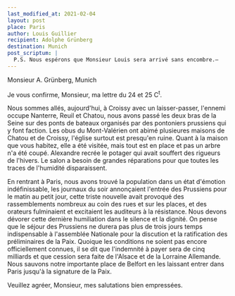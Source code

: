 ```yaml
---
last_modified_at: 2021-02-04
layout: post
place: Paris
author: Louis Guillier
recipient: Adolphe Grünberg
destination: Munich
post_scriptum: |
  P.S. Nous espérons que Monsieur Louis sera arrivé sans encombre.—
---
```


Monsieur A. Grünberg, Munich

Je vous confirme, Monsieur, ma lettre du 24 et 25 C<sup>t</sup>.

Nous sommes allés, aujourd'hui, à Croissy avec un laisser-passer, l'ennemi
occupe Nanterre, Reuil et Chatou, nous avons passé les deux bras de la Seine
sur des ponts de bateaux organisés par des pontoniers prussiens qui y font
faction.
Les obus du Mont-Valérien ont abimé plusieures maisons de Chatou et de Croissy,
l'église surtout est presqu'en ruine.
Quant à la maison que vous habitez, elle a été visitée, mais tout est en place
et pas un arbre n'a été coupé.
Alexandre recrée le potager qui avait souffert des rigueurs de l'hivers.
Le salon a besoin de grandes réparations pour que toutes les traces de
l'humidité disparaissent.

En rentrant à Paris, nous avons trouvé la population dans un état d'émotion
indéfinissable, les journaux du soir annonçaient l'entrée des Prussiens pour le
matin au petit jour, cette triste nouvelle avait provoqué des rassemblements
nombreux au coin des rues et sur les places, et des orateurs fulminaient et
excitaient les auditeurs à la résistance.
Nous devons dévorer cette dernière humiliation dans le silence et la dignité.
On pense que le séjour des Prussiens ne durera pas plus de trois jours temps
indispensable à l'assemblée Nationale pour la discution et la ratification des
préliminaires de la Paix.
Quoique les conditions ne soient pas encore officiellement connues, il se dit
que l'indemnité à payer sera de cinq milliards et que cession sera faite de
l'Alsace et de la Lorraine Allemande.
Nous sauvons notre importante place de Belfort en les laissant entrer dans
Paris jusqu'à la signature de la Paix.

Veuillez agréer, Monsieur, mes salutations bien empressées.
